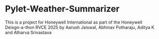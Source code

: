 # Pylet-Weather-Summarizer
This is a project for Honeywell International as part of the Honeywell Deisgn-a-thon RVCE 2025 by Aarush Jaiswal, Abhinav Potharaju, Aditya K and Atharva Srivastava 
